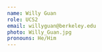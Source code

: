 ```yaml
---
name: Willy Guan
role: UCS2
email: willyguan@berkeley.edu
photo: Willy_Guan.jpg
pronouns: He/Him
---
```

